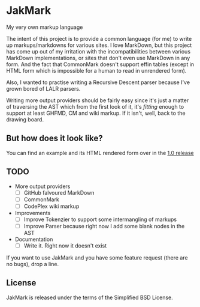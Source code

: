 JakMark
=======

My very own markup language

The intent of this project is to provide a common language (for me) to write up markups/markdowns for various sites. I love MarkDown, but this project has come up out of my irritation with the incompatibilities between various MarkDown implementations, or sites that don't even use MarkDown in any form. And the fact that CommonMark doesn't support effin tables (except in HTML form which is impossible for a human to read in unrendered form).

Also, I wanted to practise writing a Recursive Descent parser because I've grown bored of LALR parsers.

Writing more output providers should be fairly easy since it's just a matter of traversing the AST which from the first look of it, it's *fitting* enough to support at least GHFMD, CM and wiki markup. If it isn't, well, back to the drawing board.

But how does it look like?
--------------------------

You can find an example and its HTML rendered form over in the [1.0 release](https://github.com/alzwded/JakMark/releases/tag/1.0)

TODO
----

* More output providers
  - [ ] GitHub falvoured MarkDown
  - [ ] CommonMark
  - [ ] CodePlex wiki markup
* Improvements
  - [ ] Improve Tokenzier to support some intermangling of markups
  - [ ] Improve Parser because right now I add some blank nodes in the AST
* Documentation
  - [ ] Write it. Right now it doesn't exist

If you want to use JakMark and you have some feature request (there are no bugs), drop a line.

License
-------

JakMark is released under the terms of the Simplified BSD License.
